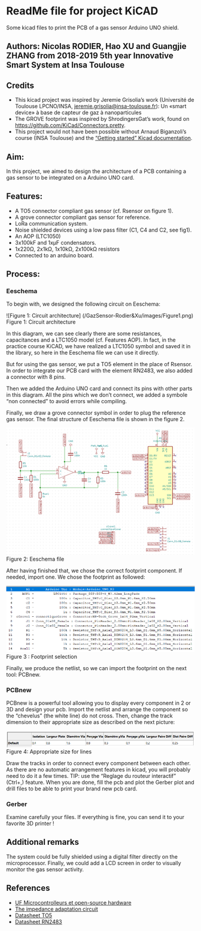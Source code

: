 # ReadMe file for project KiCAD
Some kicad files to print the PCB of a gas sensor Arduino UNO shield.

## Authors: Nicolas RODIER, Hao XU and Guangjie ZHANG from 2018-2019 5th year Innovative Smart System at Insa Toulouse

## Credits
* This kicad project was inspired by Jeremie Grisolia’s work (Université de Toulouse LPCNO/INSA, jeremie.grisolia@insa-toulouse.fr): 
Un «smart device» à base de capteur de gaz à nanoparticules 
* The GROVE footprint was inspired by ShrodingersGat’s work, found on https://github.com/KiCad/Connectors.pretty.
* This project would not have been possible without Arnaud Biganzoli’s course (INSA Toulouse) and the [“Getting started” Kicad documentation](http://docs.kicad-pcb.org/master/nl/getting_started_in_kicad.pdf).

## Aim: 
In this project, we aimed to design the architecture of a PCB containing a gas sensor to be integrated on a Arduino UNO card. 

## Features:
* A TO5 connector compliant gas sensor (cf. Rsensor on figure 1). 
* A grove connector compliant gas sensor for reference.
* LoRa communication system.
* Noise shielded devices using a low pass filter (C1, C4 and C2, see fig1).
* An AOP (LTC1050)
* 3x100kF and 1xµF condensators.
* 1x220Ω, 2x1kΩ, 1x10kΩ, 2x100kΩ resistors
* Connected to an arduino board.

## Process:
### Eeschema
To begin with, we designed the following circuit on Eeschema:

![Figure 1:  Circuit architecture] (/GazSensor-Rodier&Xu/images/Figure1.png)
Figure 1:  Circuit architecture

In this diagram, we can see clearly there are some resistances, capacitances and a LTC1050 model (cf. Features AOP). In fact, in the practice course KiCAD, we have realized a LTC1050 symbol and saved it in the library, so here in the Eeschema file we can use it directly. 

But for using the gas sensor, we put a TO5 element in the place of Rsensor. In order to integrate our PCB card with the element RN2483, we also added a connector with 8 pins.

Then we added the Arduino UNO card and connect its pins with other parts in this diagram. All the pins which we don’t connect, we added a symbole “non connected” to avoid errors while compiling. 

Finally, we draw a grove connector symbol in order to plug the reference gas sensor. The final structure of Eeschema file is shown in the figure 2.

![Figure 2: Eeschema file](/GazSensor-Rodier&Xu/images/Figure2.png)
Figure 2: Eeschema file

After having finished that, we chose the correct footprint component. If needed, import one. We chose the footprint as followed:

![Figure 3: Footprint selection](/GazSensor-Rodier&Xu/images/Figure3.png)
Figure 3 : Footprint selection

Finally, we produce the netlist, so we can import the footprint on the next tool: PCBnew.

### PCBnew
PCBnew is a powerful tool allowing you to display every component in 2 or 3D and design your pcb. Import the netlist and arrange the component so the “chevelus” (the white line) do not cross. Then, change the track dimension to their appropriate size as described on the next picture:

![Figure 4:  Appropriate size for lines](/GazSensor-Rodier&Xu/images/Figure4.png)
Figure 4: Appropriate size for lines

Draw the tracks in order to connect every component between each other. As there are no automatic arrangement features in kicad, you will probably need to do it a few times. TIP: use the “Reglage du routeur interactif” (Ctrl+,) feature. When you are done, fill the pcb and plot the Gerber plot and drill files to be able to print your brand new pcb card.

### Gerber
Examine carefully your files. If everything is fine, you can send it to your favorite 3D printer !

## Additional remarks
The system could be fully shielded using a digital filter directly on the microprocessor. Finally, we could add a LCD screen in order to visually monitor the gas sensor activity. 

## References
* [UF Microcontrolleurs et open-source hardware](https://moodle.insa-toulouse.fr/course/view.php?id=494)
* [The impedance adaptation circuit](https://moodle.insa-toulouse.fr/pluginfile.php/70769/mod_resource/content/1/The_impedance_adaptation_circuit.pdf)
* [Datasheet TO5](https://docs-emea.rs-online.com/webdocs/0f9e/0900766b80f9e51c.pdf)
* [Datasheet RN2483](http://ww1.microchip.com/downloads/en/DeviceDoc/50002346C.pdf)
